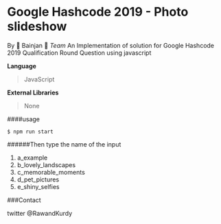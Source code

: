 # Google Hashcode 2019 - Photo slideshow
By 🍆 Bainjan 🍆  *Team*
An Implementation of solution for Google Hashcode 2019 Qualification Round Question using javascript



**Language**

> JavaScript

**External Libraries**

> None

####usage

`$ npm run start`

######Then type the name of the input 
1.  a_example
2. b_lovely_landscapes
3. c_memorable_moments
4. d_pet_pictures
5. e_shiny_selfies

###Contact

twitter @RawandKurdy

